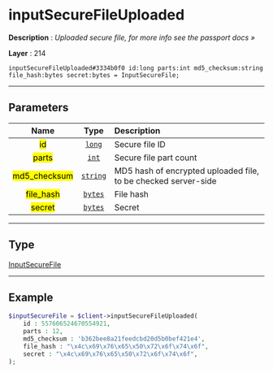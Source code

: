 # inputSecureFileUploaded

**Description** : *Uploaded secure file, for more info see the passport docs &raquo;*

**Layer** : 214

```tl
inputSecureFileUploaded#3334b0f0 id:long parts:int md5_checksum:string file_hash:bytes secret:bytes = InputSecureFile;
```

---

## Parameters

| Name | Type | Description |
| :---: | :---: | :--- |
| <mark>id</mark> | [`long`](type/long) | Secure file ID |
| <mark>parts</mark> | [`int`](type/int) | Secure file part count |
| <mark>md5_checksum</mark> | [`string`](type/string) | MD5 hash of encrypted uploaded file, to be checked server-side |
| <mark>file_hash</mark> | [`bytes`](type/bytes) | File hash |
| <mark>secret</mark> | [`bytes`](type/bytes) | Secret |

---

## Type

[InputSecureFile](type/InputSecureFile)

---

## Example

```php
$inputSecureFile = $client->inputSecureFileUploaded(
	id : 557606524670554921,
	parts : 12,
	md5_checksum : 'b362bee8a21feedcbd20d5b0bef421e4',
	file_hash : "\x4c\x69\x76\x65\x50\x72\x6f\x74\x6f",
	secret : "\x4c\x69\x76\x65\x50\x72\x6f\x74\x6f",
);
```